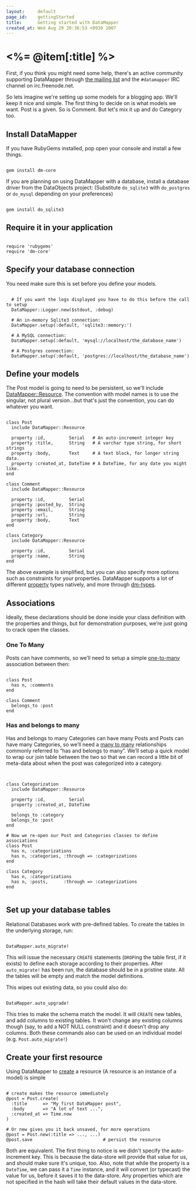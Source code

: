 ```yaml
---
layout:     default
page_id:    gettingStarted
title:      Getting started with DataMapper
created_at: Wed Aug 29 20:36:53 +0930 2007
---
```


<%= @item[:title] %>
==============

First, if you think you might need some help, there's an active community
supporting DataMapper through
[the mailing list](http://groups.google.com/group/datamapper) and the `#datamapper` IRC
channel on irc.freenode.net.

So lets imagine we're setting up some models for a blogging app. We'll keep it
nice and simple. The first thing to decide on is what models we want. Post is a
given. So is Comment. But let's mix it up and do Category too.

Install DataMapper
------------------

If you have RubyGems installed, pop open your console and install a few things.

<pre><code class="language-ruby">
gem install dm-core
</code></pre>

If you are planning on using DataMapper with a database, install a database
driver from the DataObjects project: (Substitute `do_sqlite3` with `do_postgres`
or `do_mysql` depending on your preferences)

<pre><code class="language-ruby">
gem install do_sqlite3
</code></pre>

Require it in your application
------------------------------

<pre><code class="language-ruby">
require 'rubygems'
require 'dm-core'
</code></pre>

Specify your database connection
--------------------------------

You need make sure this is set before you define your models.

<pre><code class="language-ruby">
  # If you want the logs displayed you have to do this before the call to setup
  DataMapper::Logger.new($stdout, :debug)

  # An in-memory Sqlite3 connection:
  DataMapper.setup(:default, 'sqlite3::memory:')

  # A MySQL connection:
  DataMapper.setup(:default, 'mysql://localhost/the_database_name')

  # A Postgres connection:
  DataMapper.setup(:default, 'postgres://localhost/the_database_name')
</code></pre>

Define your models
------------------

The Post model is going to need to be persistent, so we'll include
[DataMapper::Resource][DataMapper_Resource]. The convention with model names is to use the
singular, not plural version...but that's just the convention, you can do
whatever you want.

<pre><code class="language-ruby">
class Post
  include DataMapper::Resource

  property :id,         Serial   # An auto-increment integer key
  property :title,      String   # A varchar type string, for short strings
  property :body,       Text     # A text block, for longer string data.
  property :created_at, DateTime # A DateTime, for any date you might like.
end

class Comment
  include DataMapper::Resource

  property :id,         Serial
  property :posted_by,  String
  property :email,      String
  property :url,        String
  property :body,       Text
end

class Category
  include DataMapper::Resource

  property :id,         Serial
  property :name,       String
end
</code></pre>

The above example is simplified, but you can also specify more options such as
constraints for your properties.  DataMapper supports a lot of different
[property](/docs/properties) types natively, and more through
[dm-types](/docs/dm_more/types).

Associations
------------

Ideally, these declarations should be done inside your class definition with the
properties and things, but for demonstration purposes, we’re just going to crack
open the classes.

### One To Many

Posts can have comments, so we’ll need to setup a simple
[one-to-many](/docs/associations#has_n_and_belongs_to_or_onetomany) association
between then:

<pre><code class="language-ruby">
class Post
  has n, :comments
end

class Comment
  belongs_to :post
end
</code></pre>

### Has and belongs to many

Has and belongs to many Categories can have many Posts and Posts can have many
Categories, so we’ll need a
[many to many](/docs/associations#has_n_through_or_onetomanythrough) relationships
commonly referred to “has and belongs to many”. We’ll setup a quick model to
wrap our join table between the two so that we can record a little bit of
meta-data about when the post was categorized into a category.

<pre><code class="language-ruby">

class Categorization
  include DataMapper::Resource

  property :id,         Serial
  property :created_at, DateTime

  belongs_to :category
  belongs_to :post
end

# Now we re-open our Post and Categories classes to define associations
class Post
  has n, :categorizations
  has n, :categories, :through => :categorizations
end

class Category
  has n, :categorizations
  has n, :posts,      :through => :categorizations
end

</code></pre>

Set up your database tables
---------------------------

Relational Databases work with pre-defined tables.  To create the tables in the
underlying storage, run:

<pre><code class="language-ruby">
DataMapper.auto_migrate!
</code></pre>

This will issue the necessary `CREATE` statements (`DROP`ing the table first, if
it exists) to define each storage according to their properties. After
`auto_migrate!` has been run, the database should be in a pristine state.  All
the tables will be empty and match the model definitions.

This wipes out existing data, so you could also do:

<pre><code class="language-ruby">
DataMapper.auto_upgrade!
</code></pre>

This tries to make the schema match the model.  It will `CREATE` new tables, and
add columns to existing tables.  It won't change any existing columns though
(say, to add a NOT NULL constraint) and it doesn't drop any columns.  Both these commands
also can be used on an individual model (e.g. `Post.auto_migrate!`)

Create your first resource
--------------------------

Using DataMapper to [create](/docs/create_and_destroy#creating) a resource (A
resource is an instance of a model) is simple

<pre><code class="language-ruby">
# create makes the resource immediately
@post = Post.create(
  :title      => "My first DataMapper post",
  :body       => "A lot of text ...",
  :created_at => Time.now
)

# Or new gives you it back unsaved, for more operations
@post = Post.new(:title => ..., ...)
@post.save                           # persist the resource
</code></pre>

Both are equivalent.  The first thing to notice is we didn't specify the
auto-increment key.  This is because the data-store will provide that value for
us, and should make sure it's unique, too.  Also, note that while the property
is a `DateTime`, we can pass it a `Time` instance, and it will convert (or
typecast) the value for us, before it saves it to the data-store.  Any
properties which are not specified in the hash will take their default values in
the data-store.

[DataMapper_Resource]:http://www.yardoc.org/docs/datamapper-dm-core/DataMapper/Resource
